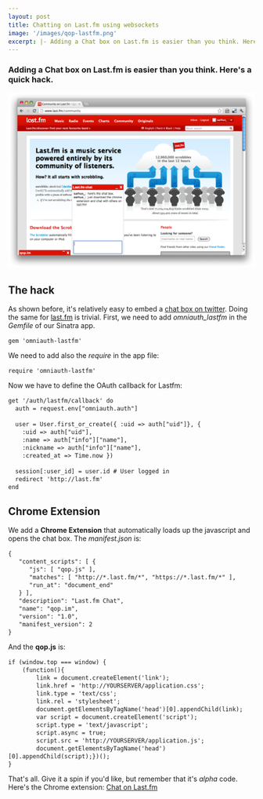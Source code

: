```yaml
---
layout: post
title: Chatting on Last.fm using websockets
image: '/images/qop-lastfm.png'
excerpt: |- Adding a Chat box on Last.fm is easier than you think. Here's a quick hack.
---
```

### Adding a Chat box on Last.fm is easier than you think. Here's a quick hack.

![qop chat](/images/qop-lastfm.png "qop chat screenshot")


The hack
--------

As shown before, it's relatively easy to embed a [chat box on twitter](/2012/05/19/chatting-on-twitter-with-pusher.html).
Doing the same for [last.fm](http://last.fm) is trivial. First, we need to add _omniauth\_lastfm_ in the _Gemfile_ of our Sinatra app.

    gem 'omniauth-lastfm'

We need to add also the _require_ in the app file:

    require 'omniauth-lastfm'

Now we have to define the OAuth callback for Lastfm:

    get '/auth/lastfm/callback' do
      auth = request.env["omniauth.auth"]
      
      user = User.first_or_create({ :uid => auth["uid"]}, {
        :uid => auth["uid"],
        :name => auth["info"]["name"],
        :nickname => auth["info"]["name"],
        :created_at => Time.now })
      
      session[:user_id] = user.id # User logged in
      redirect 'http://last.fm'
    end


Chrome Extension
----------------

We add a **Chrome Extension** that automatically loads up the javascript and opens the chat box. The _manifest.json_ is:

    {
       "content_scripts": [ {
          "js": [ "qop.js" ],
          "matches": [ "http://*.last.fm/*", "https://*.last.fm/*" ],
          "run_at": "document_end"
       } ],
       "description": "Last.fm Chat",
       "name": "qop.im",
       "version": "1.0",
       "manifest_version": 2
    }
    

And the **qop.js** is:

    if (window.top === window) {
        (function(){
            link = document.createElement('link');
            link.href = 'http://YOURSERVER/application.css';
            link.type = 'text/css';
            link.rel = 'stylesheet';
            document.getElementsByTagName('head')[0].appendChild(link);
            var script = document.createElement('script');
            script.type = 'text/javascript';
            script.async = true;
            script.src = 'http://YOURSERVER/application.js';
            document.getElementsByTagName('head')[0].appendChild(script);})();
    }

That's all. Give it a spin if you'd like, but remember that it's _alpha_ code. 
Here's the Chrome extension: [Chat on Last.fm](https://chrome.google.com/webstore/detail/qopim/afbllpelodekoheogfidhgncbfpendlj)